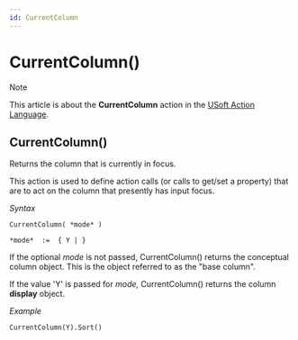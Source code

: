 ```yaml
---
id: CurrentColumn
---
```


# CurrentColumn()



> [!NOTE]
> This article is about the **CurrentColumn** action in the [USoft Action Language](/docs/Task_flow/Action_Language_reference/USoft_Action_Language.md).

## **CurrentColumn()**

Returns the column that is currently in focus.

This action is used to define action calls (or calls to get/set a property) that are to act on the column that presently has input focus.

*Syntax*

```
CurrentColumn( *mode* )

*mode*  :=  { Y | }
```

If the optional *mode* is not passed, CurrentColumn() returns the conceptual column object. This is the object referred to as the "base column".

If the value 'Y' is passed for *mode,* CurrentColumn() returns the column **display** object.

*Example*

```
CurrentColumn(Y).Sort()
```

 